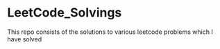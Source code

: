 # LeetCode_Solvings
This repo consists of the solutions to various leetcode problems which I have solved 
